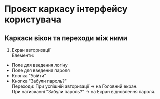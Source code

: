 # Проєкт каркасу інтерфейсу користувача
## Каркаси вікон та переходи між ними
1. Екран авторизації <br>
Елементи:<br>
* Поле для введення логіну
* Поле для введення пароля
* Кнопка "Увійти"
* Кнопка "Забули пароль?"<br>
Переходи:
При успішній авторизації → на Головний екран.<br>
При натисканні "Забули пароль?" → на Екран відновлення пароля.<br>

